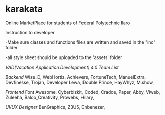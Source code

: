 # karakata
Online MarketPlace for students of Federal Polytechnic Ilaro

Instruction to developer

-Make sure classes and functions files are written and saved in the "inc" folder

-all style sheet should be uploaded to the 'assets' folder

*VAD(Vacation Application Development)  4.0 Team List*

*Backend*
Wize_D,
WebHortiz,
Achievers,
FortuneTech,
ManuelExtra,
Devfinesse,
Trojan,
Developer Lewa,
Double Prince,
HayWhyz,
M.show,

*Frontend*
Font Awesome,
Cyberbizkit,
Coded,
Cradoe,
Paper,
Abby,
Viweb,
Zuleeha,
Baloo_Creativity,
Prowebs,
Hilary,

*UI/UX Designer*
BenGraphics,
Z3U5,
Enbenezer,

